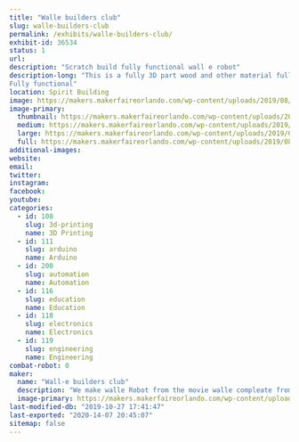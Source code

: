 ```yaml
---
title: "Walle builders club"
slug: walle-builders-club
permalink: /exhibits/walle-builders-club/
exhibit-id: 36534
status: 1
url: 
description: "Scratch build fully functional wall e robot"
description-long: "This is a fully 3D part wood and other material full size 1.1 replica of the walle robot from the movie wall-e
Fully functional"
location: Spirit Building
image: https://makers.makerfaireorlando.com/wp-content/uploads/2019/08/20190310_183528-498x1024.jpg
image-primary:
  thumbnail: https://makers.makerfaireorlando.com/wp-content/uploads/2019/08/20190310_183528-150x150.jpg
  medium: https://makers.makerfaireorlando.com/wp-content/uploads/2019/08/20190310_183528-146x300.jpg
  large: https://makers.makerfaireorlando.com/wp-content/uploads/2019/08/20190310_183528-498x1024.jpg
  full: https://makers.makerfaireorlando.com/wp-content/uploads/2019/08/20190310_183528.jpg
additional-images:
website: 
email: 
twitter: 
instagram: 
facebook: 
youtube: 
categories:
  - id: 108
    slug: 3d-printing
    name: 3D Printing
  - id: 111
    slug: arduino
    name: Arduino
  - id: 200
    slug: automation
    name: Automation
  - id: 116
    slug: education
    name: Education
  - id: 118
    slug: electronics
    name: Electronics
  - id: 119
    slug: engineering
    name: Engineering
combat-robot: 0
maker:
  name: "Wall-e builders club"
  description: "We make walle Robot from the movie walle compleate from scratch "
  image-primary: https://makers.makerfaireorlando.com/wp-content/uploads/2019/08/20190518_163051-498x1024.jpg
last-modified-db: "2019-10-27 17:41:47"
last-exported: "2020-14-07 20:45:07"
sitemap: false
---
```

